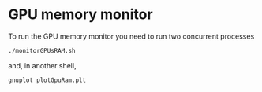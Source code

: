 # GPU memory monitor

To run the GPU memory monitor you need to run two concurrent processes

```bash
./monitorGPUsRAM.sh
```

and, in another shell,

```bash
gnuplot plotGpuRam.plt
```
